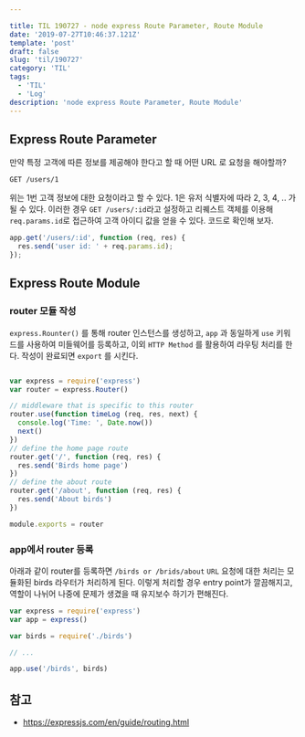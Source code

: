 ```yaml
---

title: TIL 190727 - node express Route Parameter, Route Module
date: '2019-07-27T10:46:37.121Z'
template: 'post'
draft: false
slug: 'til/190727'
category: 'TIL'
tags:
  - 'TIL'
  - 'Log'
description: 'node express Route Parameter, Route Module'
---
```


## Express Route Parameter

만약 특정 고객에 따른 정보를 제공해야 한다고 할 때 어떤 URL 로 요청을 해야할까?

```
GET /users/1
```

위는 1번 고객 정보에 대한 요청이라고 할 수 있다. 1은 유저 식별자에 따라 2, 3, 4, .. 가 될 수 있다. 이러한 경우 `GET /users/:id`라고 설정하고 리퀘스트 객체를 이용해 `req.params.id`로 접근하여 고객 아이디 값을 얻을 수 있다. 코드로 확인해 보자.

```js
app.get('/users/:id', function (req, res) {
  res.send('user id: ' + req.params.id); 
});
```

## Express Route Module 

### router 모듈 작성 

`express.Rounter()` 를 통해 router 인스턴스를 생성하고, `app` 과 동일하게 `use` 키워드를 사용하여 미들웨어를 등록하고, 이외 `HTTP Method` 를 활용하여 라우팅 처리를 한다. 작성이 완료되면 `export` 를 시킨다.

```js

var express = require('express')
var router = express.Router()

// middleware that is specific to this router
router.use(function timeLog (req, res, next) {
  console.log('Time: ', Date.now())
  next()
})
// define the home page route
router.get('/', function (req, res) {
  res.send('Birds home page')
})
// define the about route
router.get('/about', function (req, res) {
  res.send('About birds')
})

module.exports = router
```

 ### app에서 router 등록  

아래과 같이 router를 등록하면 `/birds or /brids/about` `URL` 요청에 대한 처리는 모듈화된 birds 라우터가 처리하게 된다. 이렇게 처리할 경우 entry point가 깔끔해지고, 역할이 나뉘어 나중에 문제가 생겼을 때 유지보수 하기가 편해진다. 

```js
var express = require('express')
var app = express()

var birds = require('./birds')

// ...

app.use('/birds', birds)
```

## 참고

- https://expressjs.com/en/guide/routing.html